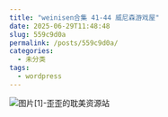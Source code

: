 ```yaml
---
title: "weinisen合集 41-44 威尼森游戏屋"
date: 2025-06-29T11:48:48
slug: 559c9d0a
permalink: /posts/559c9d0a/
categories:
  - 未分类
tags:
  - wordpress
---
```


![图片[1]-歪歪的耽美资源站](/images/wp/559c9d0a-0e0f2f0f.jpg)
